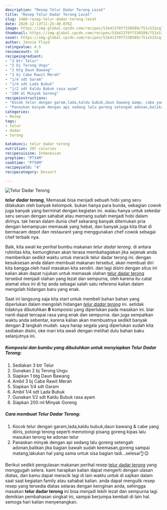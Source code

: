 ```yaml
---
description: "Resep Telur Dadar Terong Lezat"
title: "Resep Telur Dadar Terong Lezat"
slug: 1488-resep-telur-dadar-terong-lezat
date: 2020-12-13T11:25:40.076Z
image: https://img-global.cpcdn.com/recipes/51b41370ff330589/751x532cq70/telur-dadar-terong-foto-resep-utama.jpg
thumbnail: https://img-global.cpcdn.com/recipes/51b41370ff330589/751x532cq70/telur-dadar-terong-foto-resep-utama.jpg
cover: https://img-global.cpcdn.com/recipes/51b41370ff330589/751x532cq70/telur-dadar-terong-foto-resep-utama.jpg
author: Jennie Floyd
ratingvalue: 4.5
reviewcount: 10
recipeingredient:
- "3 btr Telur"
- "2 bj Terong Ungu"
- "1 btg Daun Bawang"
- "3 bj Cabe Rawit Merah"
- "1/4 sdt Garam"
- "1/4 sdt Lada Bubuk"
- "1/2 sdt Kaldu Bubuk rasa ayam"
- "200 ml Minyak Goreng"
recipeinstructions:
- "Kocok telur dengan garam,lada,kaldu bubuk,daun bawang &amp; cabe yang diiris, potongi terong seperti memotongi pisang goreng kipas lalu masukan terong ke adonan telur"
- "Panaskan minyak dengan api sedang lalu goreng setengah adonan,balikan jika bagian bawah sudah keemasan,goreng sampai matang,lakukan hal yang sama untuk sisa bagian tadi...selesai👌😉"
categories:
- Resep
tags:
- telur
- dadar
- terong

katakunci: telur dadar terong 
nutrition: 297 calories
recipecuisine: Indonesian
preptime: "PT34M"
cooktime: "PT50M"
recipeyield: "4"
recipecategory: Dessert

---
```



![Telur Dadar Terong](https://img-global.cpcdn.com/recipes/51b41370ff330589/751x532cq70/telur-dadar-terong-foto-resep-utama.jpg)

<b><i>telur dadar terong</i></b>, Memasak bisa menjadi sebuah hobi yang seru dilakukan oleh banyak kelompok. bukan hanya para bunda, sebagian cowok juga banyak yang berminat dengan kegiatan ini. walau hanya untuk sekedar seru seruan dengan sahabat atau memang sudah menjadi hobi dalam dirinya. tak heran dalam dunia chef sekarang banyak ditemukan pria dengan kemampuan memasak yang hebat, dan banyak juga kita lihat di bermacam depot dan restaurant yang menggunakan chef cowok sebagai chef terbaik nya.



Baik, kita awali ke perihal bumbu makanan <i>telur dadar terong</i>. di antara rutinitas kita, kemungkinan akan terasa membahagiakan jika sejenak anda memberikan sedikit waktu untuk meracik telur dadar terong ini. dengan kesuksesan anda dalam membuat makanan tersebut, akan membuat diri kita bangga oleh hasil masakan kita sendiri. dan lagi disini dengan situs ini kalian akan dapat rujukan untuk memasak olahan <u>telur dadar terong</u> tersebut menjadi olahan yang lezat dan sempurna, oleh karena itu catat alamat situs ini di hp anda sebagai salah satu referensi kalian dalam mengolah hidangan baru yang enak.


Saat ini langsung saja kita start untuk membeli bahan bahan yang diperlukan dalam mengolah hidangan <u><i>telur dadar terong</i></u> ini. setidak tidaknya dibutuhkan <b>8</b> komposisi yang diperlukan pada masakan ini. biar nanti dapat tercapai rasa yang enak dan sempurna. dan juga sempatkan waktu anda sebentar, karena kalian akan membuatnya sedikit banyak dengan <b>2</b> langkah mudah. saya harap segala yang diperlukan sudah kita sediakan disini, oke mari kita awali dengan melihat dulu bahan baku selanjutnya ini.

<!--inarticleads1-->

##### Komposisi dan bumbu yang dibutuhkan untuk menyiapkan Telur Dadar Terong:

1. Sediakan 3 btr Telur
1. Gunakan 2 bj Terong Ungu
1. Siapkan 1 btg Daun Bawang
1. Ambil 3 bj Cabe Rawit Merah
1. Siapkan 1/4 sdt Garam
1. Ambil 1/4 sdt Lada Bubuk
1. Gunakan 1/2 sdt Kaldu Bubuk rasa ayam
1. Siapkan 200 ml Minyak Goreng




<!--inarticleads2-->

##### Cara membuat Telur Dadar Terong:

1. Kocok telur dengan garam,lada,kaldu bubuk,daun bawang &amp; cabe yang diiris, potongi terong seperti memotongi pisang goreng kipas lalu masukan terong ke adonan telur
1. Panaskan minyak dengan api sedang lalu goreng setengah adonan,balikan jika bagian bawah sudah keemasan,goreng sampai matang,lakukan hal yang sama untuk sisa bagian tadi...selesai👌😉




Berikut sedikit pengulasan makanan perihal resep <u>telur dadar terong</u> yang menggugah selera. kami harapkan kalian dapat mengerti dengan ulasan diatas, dan kamu dapat meracik lagi di lain waktu untuk di sajikan dalam saat saat kegiatan family atau sahabat kalian. anda dapat mengulik resep resep yang tersedia diatas selaras dengan keinginan anda, sehingga masakan <b>telur dadar terong</b> ini bisa menjadi lebih lezat dan sempurna lagi. demikian pembahasan singkat ini, sampai berjumpa kembali di lain hal. semoga hari kalian menyenangkan.
